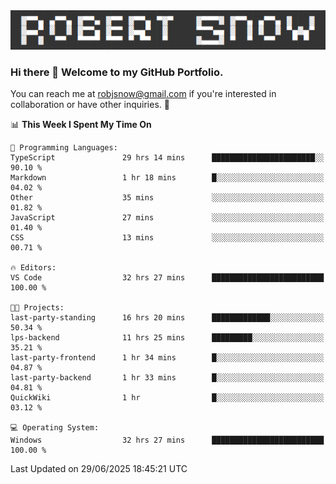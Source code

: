 <img alt="myname" src="assets/name.png" />

### Hi there 👋 Welcome to my GitHub Portfolio.
You can reach me at robjsnow@gmail.com if you're interested in collaboration or have other inquiries.  :briefcase:



<!--START_SECTION:waka-->
📊 **This Week I Spent My Time On** 

```text
💬 Programming Languages: 
TypeScript               29 hrs 14 mins      ███████████████████████░░   90.10 % 
Markdown                 1 hr 18 mins        █░░░░░░░░░░░░░░░░░░░░░░░░   04.02 % 
Other                    35 mins             ░░░░░░░░░░░░░░░░░░░░░░░░░   01.82 % 
JavaScript               27 mins             ░░░░░░░░░░░░░░░░░░░░░░░░░   01.40 % 
CSS                      13 mins             ░░░░░░░░░░░░░░░░░░░░░░░░░   00.71 % 

🔥 Editors: 
VS Code                  32 hrs 27 mins      █████████████████████████   100.00 % 

🐱‍💻 Projects: 
last-party-standing      16 hrs 20 mins      █████████████░░░░░░░░░░░░   50.34 % 
lps-backend              11 hrs 25 mins      █████████░░░░░░░░░░░░░░░░   35.21 % 
last-party-frontend      1 hr 34 mins        █░░░░░░░░░░░░░░░░░░░░░░░░   04.87 % 
last-party-backend       1 hr 33 mins        █░░░░░░░░░░░░░░░░░░░░░░░░   04.81 % 
QuickWiki                1 hr                █░░░░░░░░░░░░░░░░░░░░░░░░   03.12 % 

💻 Operating System: 
Windows                  32 hrs 27 mins      █████████████████████████   100.00 % 
```


 Last Updated on 29/06/2025 18:45:21 UTC
<!--END_SECTION:waka-->

<!--
**robjsnow/robjsnow** is a ✨ _special_ ✨ repository because its `README.md` (this file) appears on your GitHub profile.

Here are some ideas to get you started:

- 🔭 I’m currently working on ...
- 🌱 I’m currently learning ...
- 👯 I’m looking to collaborate on ...
- 🤔 I’m looking for help with ...
- 💬 Ask me about ...
- 📫 How to reach me: ...
- 😄 Pronouns: ...
- ⚡ Fun fact: ...
-->

